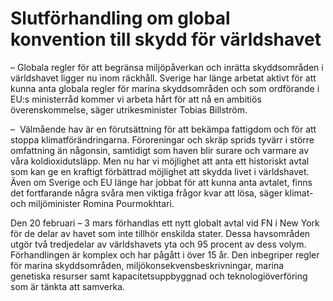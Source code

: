 # Slutförhandling om global konvention till skydd för världshavet

– Globala regler för att begränsa miljöpåverkan och inrätta skyddsområden i världshavet ligger nu inom räckhåll. Sverige har länge arbetat aktivt för att kunna anta globala regler för marina skyddsområden och som ordförande i EU:s ministerråd kommer vi arbeta hårt för att nå en ambitiös överenskommelse, säger utrikesminister Tobias Billström.

–  Välmående hav är en förutsättning för att bekämpa fattigdom och för att stoppa klimatförändringarna. Föroreningar och skräp sprids tyvärr i större omfattning än någonsin, samtidigt som haven blir surare och varmare av våra koldioxidutsläpp. Men nu har vi möjlighet att anta ett historiskt avtal som kan ge en kraftigt förbättrad möjlighet att skydda livet i världshavet. Även om Sverige och EU länge har jobbat för att kunna anta avtalet, finns det fortfarande några svåra men viktiga frågor kvar att lösa, säger klimat- och miljöminister Romina Pourmokhtari.

Den 20 februari – 3 mars förhandlas ett nytt globalt avtal vid FN i New York för de delar av havet som inte tillhör enskilda stater. Dessa havsområden utgör två tredjedelar av världshavets yta och 95 procent av dess volym. Förhandlingen är komplex och har pågått i över 15 år. Den inbegriper regler för marina skyddsområden, miljökonsekvensbeskrivningar, marina genetiska resurser samt kapacitetsuppbyggnad och teknologiöverföring som är tänkta att samverka.
